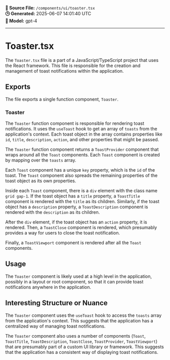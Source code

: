 **📄 Source File:** `/components/ui/toaster.tsx`  
**🕒 Generated:** 2025-06-07 14:01:40 UTC  
**🤖 Model:** gpt-4

---

# Toaster.tsx

The `Toaster.tsx` file is a part of a JavaScript/TypeScript project that uses the React framework. This file is responsible for the creation and management of toast notifications within the application.

## Exports

The file exports a single function component, `Toaster`.

### Toaster

The `Toaster` function component is responsible for rendering toast notifications. It uses the `useToast` hook to get an array of `toasts` from the application's context. Each toast object in the array contains properties like `id`, `title`, `description`, `action`, and other properties that might be passed.

The `Toaster` function component returns a `ToastProvider` component that wraps around all the `Toast` components. Each `Toast` component is created by mapping over the `toasts` array. 

Each `Toast` component has a unique `key` property, which is the `id` of the toast. The `Toast` component also spreads the remaining properties of the toast object as its own properties.

Inside each `Toast` component, there is a `div` element with the class name `grid gap-1`. If the toast object has a `title` property, a `ToastTitle` component is rendered with the `title` as its children. Similarly, if the toast object has a `description` property, a `ToastDescription` component is rendered with the `description` as its children. 

After the `div` element, if the toast object has an `action` property, it is rendered. Then, a `ToastClose` component is rendered, which presumably provides a way for users to close the toast notification.

Finally, a `ToastViewport` component is rendered after all the `Toast` components.

## Usage

The `Toaster` component is likely used at a high level in the application, possibly in a layout or root component, so that it can provide toast notifications anywhere in the application. 

## Interesting Structure or Nuance

The `Toaster` component uses the `useToast` hook to access the `toasts` array from the application's context. This suggests that the application has a centralized way of managing toast notifications.

The `Toaster` component also uses a number of components (`Toast`, `ToastTitle`, `ToastDescription`, `ToastClose`, `ToastProvider`, `ToastViewport`) that are presumably part of a custom UI library or framework. This suggests that the application has a consistent way of displaying toast notifications.